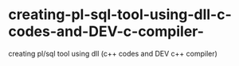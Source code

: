 # creating-pl-sql-tool-using-dll-c-codes-and-DEV-c-compiler-
creating pl/sql tool using dll (c++ codes and DEV c++ compiler)

